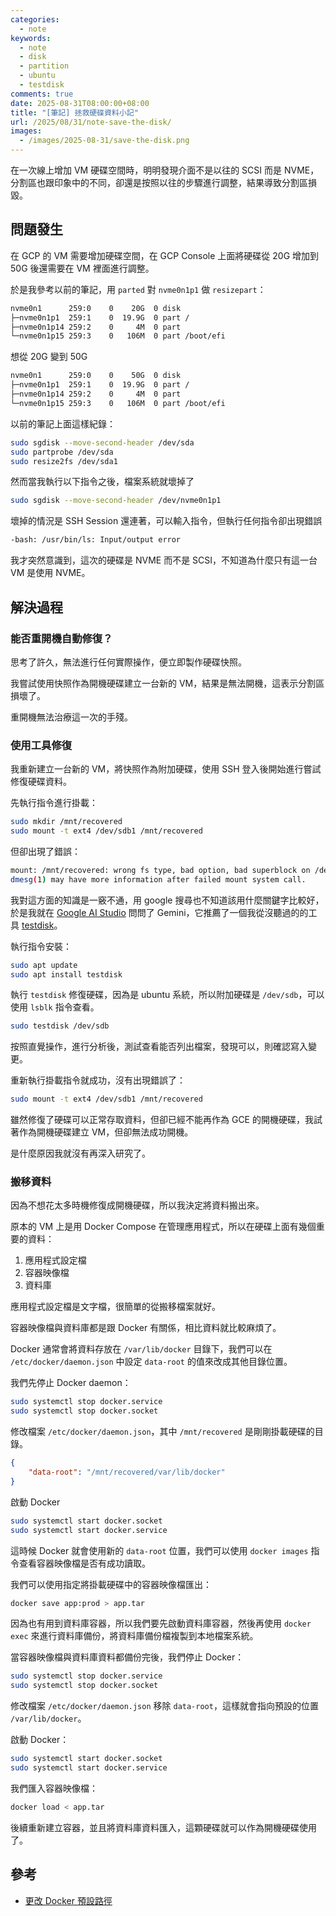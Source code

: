 ```yaml
---
categories:
  - note
keywords:
  - note
  - disk
  - partition
  - ubuntu
  - testdisk
comments: true
date: 2025-08-31T08:00:00+08:00
title: "[筆記] 拯救硬碟資料小記"
url: /2025/08/31/note-save-the-disk/
images:
  - /images/2025-08-31/save-the-disk.png
---
```


在一次線上增加 VM 硬碟空間時，明明發現介面不是以往的 SCSI 而是 NVME，分割區也跟印象中的不同，卻還是按照以往的步驟進行調整，結果導致分割區損毀。

## 問題發生

在 GCP 的 VM 需要增加硬碟空間，在 GCP Console 上面將硬碟從 20G 增加到 50G 後還需要在 VM 裡面進行調整。

於是我參考以前的筆記，用 `parted` 對 `nvme0n1p1` 做 `resizepart`：

```bash
nvme0n1      259:0    0    20G  0 disk
├─nvme0n1p1  259:1    0  19.9G  0 part /
├─nvme0n1p14 259:2    0     4M  0 part
└─nvme0n1p15 259:3    0   106M  0 part /boot/efi
```

想從 20G 變到 50G

```bash
nvme0n1      259:0    0    50G  0 disk
├─nvme0n1p1  259:1    0  19.9G  0 part /
├─nvme0n1p14 259:2    0     4M  0 part
└─nvme0n1p15 259:3    0   106M  0 part /boot/efi
```

以前的筆記上面這樣紀錄：

```bash
sudo sgdisk --move-second-header /dev/sda
sudo partprobe /dev/sda
sudo resize2fs /dev/sda1
```

然而當我執行以下指令之後，檔案系統就壞掉了

```bash
sudo sgdisk --move-second-header /dev/nvme0n1p1
```

壞掉的情況是 SSH Session 還連著，可以輸入指令，但執行任何指令卻出現錯誤

```bash
-bash: /usr/bin/ls: Input/output error
```

我才突然意識到，這次的硬碟是 NVME 而不是 SCSI，不知道為什麼只有這一台 VM 是使用 NVME。

## 解決過程

### 能否重開機自動修復？

思考了許久，無法進行任何實際操作，便立即製作硬碟快照。

我嘗試使用快照作為開機硬碟建立一台新的 VM，結果是無法開機，這表示分割區損壞了。

重開機無法治療這一次的手殘。

### 使用工具修復

我重新建立一台新的 VM，將快照作為附加硬碟，使用 SSH 登入後開始進行嘗試修復硬碟資料。

先執行指令進行掛載：

```bash
sudo mkdir /mnt/recovered
sudo mount -t ext4 /dev/sdb1 /mnt/recovered
```

但卻出現了錯誤：

```bash
mount: /mnt/recovered: wrong fs type, bad option, bad superblock on /dev/sdb1, missing codepage or helper program, or other error.
dmesg(1) may have more information after failed mount system call.
```

我對這方面的知識是一竅不通，用 google 搜尋也不知道該用什麼關鍵字比較好，於是我就在 [Google AI Studio](aistudio.google.com) 問問了 Gemini，它推薦了一個我從沒聽過的的工具 [testdisk](https://blog.gtwang.org/linux/testdisk-linux-recover-deleted-files/)。

執行指令安裝：

```bash
sudo apt update
sudo apt install testdisk
```

執行 `testdisk` 修復硬碟，因為是 ubuntu 系統，所以附加硬碟是 `/dev/sdb`，可以使用 `lsblk` 指令查看。

```bash
sudo testdisk /dev/sdb
```

按照直覺操作，進行分析後，測試查看能否列出檔案，發現可以，則確認寫入變更。

重新執行掛載指令就成功，沒有出現錯誤了：

```bash
sudo mount -t ext4 /dev/sdb1 /mnt/recovered
```

雖然修復了硬碟可以正常存取資料，但卻已經不能再作為 GCE 的開機硬碟，我試著作為開機硬碟建立 VM，但卻無法成功開機。

是什麼原因我就沒有再深入研究了。

### 搬移資料

因為不想花太多時機修復成開機硬碟，所以我決定將資料搬出來。

原本的 VM 上是用 Docker Compose 在管理應用程式，所以在硬碟上面有幾個重要的資料：

1. 應用程式設定檔
2. 容器映像檔
3. 資料庫

應用程式設定檔是文字檔，很簡單的從搬移檔案就好。

容器映像檔與資料庫都是跟 Docker 有關係，相比資料就比較麻煩了。

Docker 通常會將資料存放在 `/var/lib/docker` 目錄下，我們可以在 `/etc/docker/daemon.json` 中設定 `data-root` 的值來改成其他目錄位置。

我們先停止 Docker daemon：

```bash
sudo systemctl stop docker.service
sudo systemctl stop docker.socket
```

修改檔案 `/etc/docker/daemon.json`，其中 `/mnt/recovered` 是剛剛掛載硬碟的目錄。

```json
{
    "data-root": "/mnt/recovered/var/lib/docker"
}
```

啟動 Docker

```bash
sudo systemctl start docker.socket
sudo systemctl start docker.service
```

這時候 Docker 就會使用新的 `data-root` 位置，我們可以使用 `docker images` 指令查看容器映像檔是否有成功讀取。

我們可以使用指定將掛載硬碟中的容器映像檔匯出：

```bash
docker save app:prod > app.tar
```

因為也有用到資料庫容器，所以我們要先啟動資料庫容器，然後再使用 `docker exec` 來進行資料庫備份，將資料庫備份檔複製到本地檔案系統。

當容器映像檔與資料庫資料都備份完後，我們停止 Docker：

```bash
sudo systemctl stop docker.service
sudo systemctl stop docker.socket
```

修改檔案 `/etc/docker/daemon.json` 移除 `data-root`，這樣就會指向預設的位置 `/var/lib/docker`。

啟動 Docker：

```bash
sudo systemctl start docker.socket
sudo systemctl start docker.service
```

我們匯入容器映像檔：

```bash
docker load < app.tar
```

後續重新建立容器，並且將資料庫資料匯入，這顆硬碟就可以作為開機硬碟使用了。

## 參考
- [更改 Docker 預設路徑](https://ithelp.ithome.com.tw/articles/10235112)
